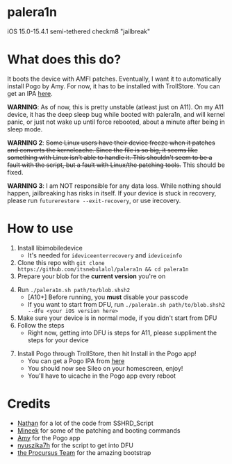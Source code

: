 # palera1n
iOS 15.0-15.4.1 semi-tethered checkm8 "jailbreak"

# What does this do?
It boots the device with AMFI patches. Eventually, I want it to automatically install Pogo by Amy. For now, it has to be installed with TrollStore. You can get an IPA [here](https://nightly.link/elihwyma/Pogo/workflows/build/main/Pogo.zip).

**WARNING**: As of now, this is pretty unstable (atleast just on A11). On my A11 device, it has the deep sleep bug while booted with palera1n, and will kernel panic, or just not wake up until force rebooted, about a minute after being in sleep mode.

**WARNING 2**: ~~Some Linux users have their device freeze when it patches and converts the kernelcache. Since the file is so big, it seems like something with Linux isn't able to handle it. This shouldn't seem to be a fault with the script, but a fault with Linux/the patching tools.~~ This should be fixed.

**WARNING 3**: I am NOT responsible for any data loss. While nothing should happen, jailbreaking has risks in itself. If your device is stuck in recovery, please run `futurerestore --exit-recovery`, or use irecovery.

# How to use
1. Install libimobiledevice
    - It's needed for `ideviceenterrecovery` and `ideviceinfo`
2. Clone this repo with `git clone https://github.com/itsnebulalol/palera1n && cd palera1n`
3. Prepare your blob for the **current version** you're on
<!-- 4. Run `./palera1n.sh path/to/blob.shsh2 install`
    - \[A10+\] Before running, you **must** disable your passcode
    - If you want to start from DFU, run `./palera1n.sh path/to/blob.shsh2 --dfu <your iOS version here> install` -->
4. Run `./palera1n.sh path/to/blob.shsh2`
    - \[A10+\] Before running, you **must** disable your passcode
    - If you want to start from DFU, run `./palera1n.sh path/to/blob.shsh2 --dfu <your iOS version here>`
5. Make sure your device is in normal mode, if you didn't start from DFU
6. Follow the steps
    - Right now, getting into DFU is steps for A11, please suppliment the steps for your device
<!-- 7. Once your device reboots, run the script again, but without `install` -->
7. Install Pogo through TrollStore, then hit Install in the Pogo app!
    - You can get a Pogo IPA from [here](https://nightly.link/elihwyma/Pogo/workflows/build/main/Pogo.zip)
    - You should now see Sileo on your homescreen, enjoy!
    - You'll have to uicache in the Pogo app every reboot

# Credits
- [Nathan](https://github.com/verygenericname) for a lot of the code from SSHRD_Script
- [Mineek](https://github.com/mineek) for some of the patching and booting commands
- [Amy](https://github.com/elihwyma) for the Pogo app
- [nyuszika7h](https://github.com/nyuszika7h) for the script to get into DFU
- [the Procursus Team](https://github.com/ProcursusTeam) for the amazing bootstrap
